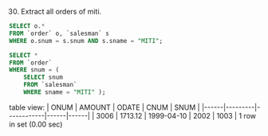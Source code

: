30. Extract all orders of miti.

```SQL
SELECT o.*
FROM `order` o, `salesman` s
WHERE o.snum = s.snum AND s.sname = "MITI";
```
```SQL
SELECT *
FROM `order`
WHERE snum = (
    SELECT snum
    FROM `salesman`
    WHERE sname = "MITI" );
```
table view:
| ONUM | AMOUNT  | ODATE      | CNUM | SNUM |
|------|---------|------------|------|------|
| 3006 | 1713.12 | 1999-04-10 | 2002 | 1003 |
1 row in set (0.00 sec)
